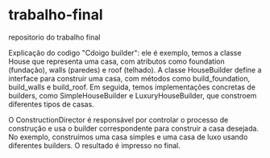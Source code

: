 # trabalho-final
repositorio do trabalho final



Explicação do codigo "Cdoigo builder": ele é exemplo, temos a classe House que representa uma casa, com atributos como foundation (fundação), walls (paredes) e roof (telhado). A classe HouseBuilder define a interface para construir uma casa, com métodos como build_foundation, build_walls e build_roof. Em seguida, temos implementações concretas de builders, como SimpleHouseBuilder e LuxuryHouseBuilder, que constroem diferentes tipos de casas.

O ConstructionDirector é responsável por controlar o processo de construção e usa o builder correspondente para construir a casa desejada. No exemplo, construímos uma casa simples e uma casa de luxo usando diferentes builders. O resultado é impresso no final.
